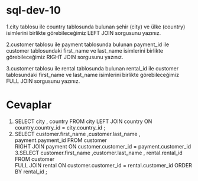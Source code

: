 # sql-dev-10

1.city tablosu ile country tablosunda bulunan şehir (city) ve ülke (country) isimlerini birlikte görebileceğimiz LEFT JOIN sorgusunu yazınız.

2.customer tablosu ile payment tablosunda bulunan payment_id ile customer tablosundaki first_name ve last_name isimlerini birlikte görebileceğimiz RIGHT JOIN sorgusunu yazınız.

3.customer tablosu ile rental tablosunda bulunan rental_id ile customer tablosundaki first_name ve last_name isimlerini birlikte görebileceğimiz FULL JOIN sorgusunu yazınız.

# Cevaplar
1. SELECT city , country
			FROM city
			LEFT JOIN country
			ON country.country_id = city.country_id ;
2. SELECT customer.first_name ,customer.last_name , payment.payment_id
			FROM customer  
			RIGHT JOIN payment
			ON  customer.customer_id = payment.customer_id     
3.SELECT customer.first_name ,customer.last_name ,  rental.rental_id
			FROM customer  
		  FULL JOIN  rental 
			ON  customer.customer_id = rental.customer_id 
			ORDER BY  rental_id	;
